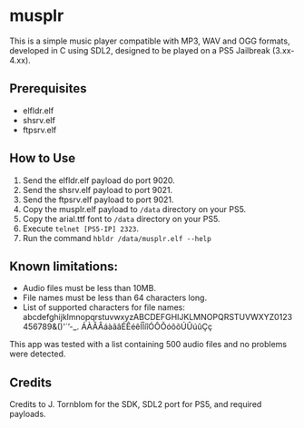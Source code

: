 # musplr

This is a simple music player compatible with MP3, WAV and OGG formats, developed in C using SDL2, designed to be played on a PS5 Jailbreak (3.xx-4.xx).

## Prerequisites
- elfldr.elf
- shsrv.elf
- ftpsrv.elf

## How to Use
1. Send the elfldr.elf payload do port 9020.
1. Send the shsrv.elf payload to port 9021.
2. Send the ftpsrv.elf payload to port 9021.
3. Copy the musplr.elf payload to `/data` directory on your PS5.
4. Copy the arial.ttf font to `/data` directory on your PS5.
4. Execute `telnet [PS5-IP] 2323`.
5. Run the command `hbldr /data/musplr.elf --help`

## Known limitations:

- Audio files must be less than 10MB.
- File names must be less than 64 characters long.
- List of supported characters for file names: abcdefghijklmnopqrstuvwxyzABCDEFGHIJKLMNOPQRSTUVWXYZ0123456789&()'´’-_. ÁÀÃÂáàãâÉÊéêÍÎíîÓÔÕóôõÚÛúûÇç

This app was tested with a list containing 500 audio files and no problems were detected.

## Credits
Credits to J. Tornblom for the SDK, SDL2 port for PS5, and required payloads.
